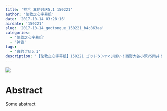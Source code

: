 ```yaml
---
title: '神舌 真的讨厌5.1 150221'
author: '伦敦之心字幕组'
date: '2017-10-14 03:28:16'
airdate: '150221'
slug: '2017-10-14_godtongue_150221_b4c863aa'
categories: 
  - '伦敦之心字幕组'
  - '神舌'
tags: 
  - '真的讨厌5.1'
description: '【伦敦之心字幕组】150221 ゴッドタン▽マジ嫌い！西野大谷小沢VS岡井！'
---
```


![](https://i.imgur.com/7mWyKCJ.jpg)
# Abstract
Some abstract
